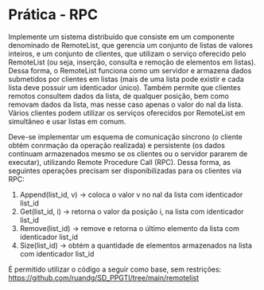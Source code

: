 # Prática - RPC
 
Implemente um sistema distribuído que consiste em um componente denominado de RemoteList, que gerencia um conjunto de listas de valores inteiros, e um conjunto de clientes, que utilizam o serviço oferecido pelo RemoteList (ou seja, inserção, consulta e remoção de elementos em listas). Dessa forma, o RemoteList funciona como um servidor e armazena dados submetidos por clientes em listas (mais de uma lista pode existir e cada lista deve possuir um identicador único). Também permite que clientes remotos consultem dados da lista, de qualquer posição, bem como removam dados da lista, mas nesse caso apenas o valor do nal da lista. Vários clientes podem utilizar os serviços oferecidos por RemoteList em simultâneo e usar listas em comum.

Deve-se implementar um esquema de comunicação síncrono (o cliente obtém conrmação da operação realizada) e persistente (os dados continuam armazenados mesmo se os clientes ou o servidor pararem de executar), utilizando Remote Procedure Call (RPC). Dessa forma, as seguintes operações precisam ser disponibilizadas para os clientes via RPC:

1. Append(list_id, v) → coloca o valor v no nal da lista com identicador list_id
1. Get(list_id, i) → retorna o valor da posição i, na lista com identicador list_id
1. Remove(list_id) → remove e retorna o último elemento da lista com identicador list_id
1. Size(list_id) → obtém a quantidade de elementos armazenados na lista com identicador list_id

É permitido utilizar o código a seguir como base, sem restrições: https://github.com/ruandg/SD_PPGTI/tree/main/remotelist
